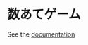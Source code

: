 # 数あてゲーム

See the [documentation](https://rust-lang-ja.github.io/the-rust-programming-language-ja/1.6/book/guessing-game.html)

